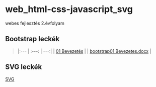 # web_html-css-javascript_svg
webes fejlesztés 2.évfolyam

## Bootstrap leckék

> |:--- | :---: | ---:|
> | [01 Bevezetés](Bootstrap/01%2Bevezetes/Proba/bootstrap01.html) | | [bootstrap01 Bevezetes.docx](Bootstrap/01%2Bevezetes/bootstrap01%2Bevezetes.docx) |

## SVG leckék

[SVG](SVG-2020-02-06)
